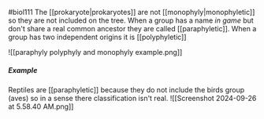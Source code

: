 #biol111 
The [[prokaryote|prokaryotes]] are not [[monophyly|monophyletic]] so they are not included on the tree. When a group has a name *in game* but don't share a real common ancestor they are called [[paraphyletic]]. When a group has two independent origins it is [[polyphyletic]]

![[paraphyly polyphyly and monophyly example.png]]
##### Example
Reptiles are [[paraphyletic]] because they do not include the birds group (aves) so in a sense there classification isn't real.
![[Screenshot 2024-09-26 at 5.58.40 AM.png]]